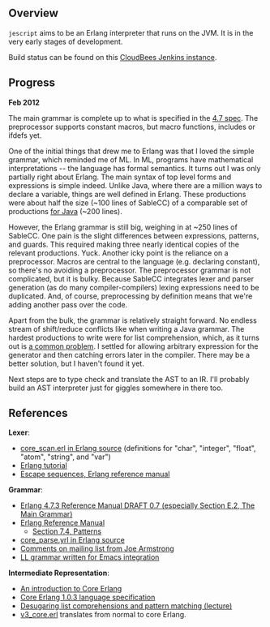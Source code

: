 Overview
-------------

`jescript` aims to be an Erlang interpreter that runs on the JVM.  It is in the very early stages of development.

Build status can be found on this [CloudBees Jenkins instance](https://jlee.ci.cloudbees.com/job/jescript/).

Progress
-------------

**Feb 2012**

The main grammar is complete up to what is specified in the [4.7 spec](http://www.erlang.org/download/erl_spec47.ps.gz). The preprocessor supports constant macros, but macro functions, includes or ifdefs yet.

One of the initial things that drew me to Erlang was that I loved the simple grammar, which reminded me of ML. In ML, programs have mathematical interpretations -- the language has formal semantics. It turns out I was only partially right about Erlang. The main syntax of top level forms and expressions is simple indeed. Unlike Java, where there are a million ways to declare a variable, things are well defined in Erlang. These productions were about half the size (~100 lines of SableCC) of a comparable set of productions [for Java](https://github.com/jonjlee/appel-exercises/blob/master/src/main/sablecc/ch03.grammar) (~200 lines).

However, the Erlang grammar is still big, weighing in at ~250 lines of SableCC. One pain is the slight differences between expressions, patterns, and guards. This required making three nearly identical copies of the relevant productions. Yuck. Another icky point is the reliance on a preprocessor. Macros are central to the language (e.g. declaring constant), so there's no avoiding a preprocessor. The preprocessor grammar is not complicated, but it is bulky. Because SableCC integrates lexer and parser generation (as do many compiler-compilers) lexing expressions need to be duplicated. And, of course, preprocessing by definition means that we're adding another pass over the code.

Apart from the bulk, the grammar is relatively straight forward. No endless stream of shift/reduce conflicts like when writing a Java grammar. The hardest productions to write were for list comprehension, which, as it turns out is [a common problem](http://hackage.haskell.org/trac/ghc/wiki/SQLLikeComprehensions). I settled for allowing arbitrary expression for the generator and then catching errors later in the compiler. There may be a better solution, but I haven't found it yet.

Next steps are to type check and translate the AST to an IR. I'll probably build an AST interpreter just for giggles somewhere in there too.

References
-------------

**Lexer**:

* [core_scan.erl in Erlang source](https://github.com/erlang/otp/blob/master/lib/compiler/src/core_scan.erl) (definitions for "char", "integer", "float", "atom", "string", and "var")
* [Erlang tutorial](http://www.erlang.org/course/course.html)
* [Escape sequences, Erlang reference manual](http://www.erlang.org/doc/reference_manual/data_types.html#id73169)

**Grammar**:

* [Erlang 4.7.3 Reference Manual DRAFT 0.7 (especially Section E.2, The Main Grammar)](www.erlang.org/download/erl_spec47.ps.gz)
* [Erlang Reference Manual](http://www.erlang.org/doc/reference_manual/introduction.html)
  * [Section 7.4, Patterns](http://www.erlang.org/doc/reference_manual/expressions.html#id75584)
* [core_parse.yrl in Erlang source](https://github.com/erlang/otp/blob/master/lib/compiler/src/core_parse.yrl)
* [Comments on mailing list from Joe Armstrong](http://groups.google.com/group/erlang-programming/browse_thread/thread/56ba059bacd1009b)
* [LL grammar written for Emacs integration](http://cedet.bzr.sourceforge.net/bzr/cedet/code/trunk/annotate/head%3A/semantic/bovine/erlang.by)

**Intermediate Representation**:

* [An introduction to Core Erlang](www.erlang.se/workshop/carlsson.ps)
* [Core Erlang 1.0.3 language specification](http://www.it.uu.se/research/group/hipe/cerl/)
* [Desugaring list comprehensions and pattern matching (lecture)](http://web.mit.edu/6.827/www/old/lectures/L09-Lists2Print.pdf)
* [v3_core.erl](https://github.com/erlang/otp/blob/master/lib/compiler/src/v3_core.erl) translates from normal to core Erlang.